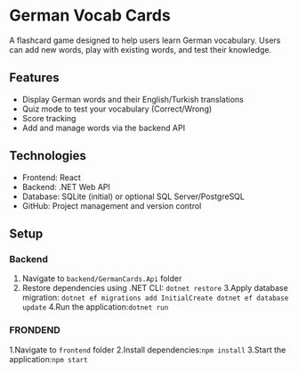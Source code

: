 # German Vocab Cards

A flashcard game designed to help users learn German vocabulary. 
Users can add new words, play with existing words, and test their knowledge.

## Features
- Display German words and their English/Turkish translations
- Quiz mode to test your vocabulary (Correct/Wrong)
- Score tracking
- Add and manage words via the backend API

## Technologies
- Frontend: React
- Backend: .NET Web API
- Database: SQLite (initial) or optional SQL Server/PostgreSQL
- GitHub: Project management and version control

## Setup

### Backend
1. Navigate to `backend/GermanCards.Api` folder
2. Restore dependencies using .NET CLI: `dotnet restore`
3.Apply database migration:
`dotnet ef migrations add InitialCreate
dotnet ef database update`
4.Run the application:`dotnet run`

### FRONDEND
1.Navigate to `frontend` folder
2.Install dependencies:`npm install`
3.Start the application:`npm start`
